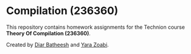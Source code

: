 # Compilation (236360)

This repository contains homework assignments for the Technion course **Theory Of Compilation (236360)**.

Created by [Diar Batheesh](https://github.com/diar2705) and [Yara Zoabi](https://github.com/yarazoabi).
